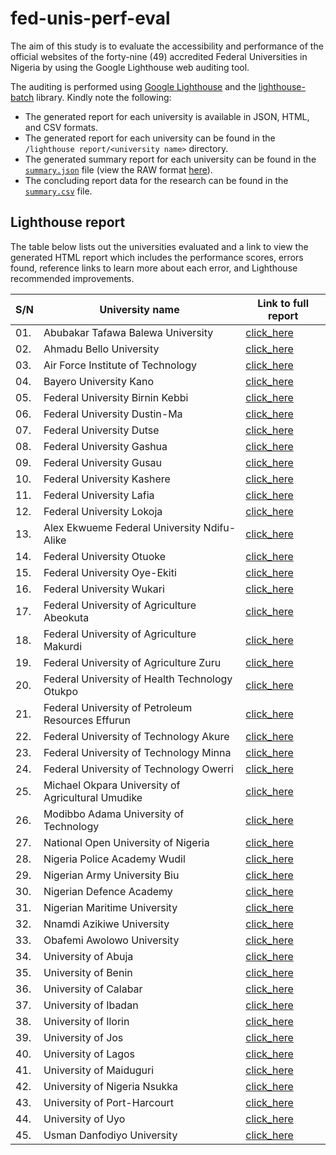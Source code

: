 # fed-unis-perf-eval

The aim of this study is to evaluate the accessibility and performance of the official websites of the forty-nine (49) accredited Federal Universities in Nigeria by using the Google Lighthouse web auditing tool.

The auditing is performed using [Google Lighthouse](https://developers.google.com/web/tools/lighthouse) and the [lighthouse-batch](https://github.com/mikestead/lighthouse-batch) library. Kindly note the following:

- The generated report for each university is available in JSON, HTML, and CSV formats.
- The generated report for each university can be found in the `/lighthouse report/<university name>` directory.
- The generated summary report for each university can be found in the [`summary.json`](./summary.json) file (view the RAW format [here](https://raw.githubusercontent.com/BolajiAyodeji/fed-unis-perf-eval/main/summary.json)).
- The concluding report data for the research can be found in the [`summary.csv`](./summary.csv) file.

## Lighthouse report

The table below lists out the universities evaluated and a link to view the generated HTML report which includes the performance scores, errors found, reference links to learn more about each error, and Lighthouse recommended improvements.

| S/N | **University name**                               | **Link to full report**                                                                    |
|-----|---------------------------------------------------|--------------------------------------------------------------------------------------------|
| 01. | Abubakar Tafawa Balewa University                 | [click_here](https://fed-unis-perf-eval.netlify.app/Abubakar%20Tafawa%20Balewa%20University/atbu_edu_ng_.report.html)                         |
| 02. | Ahmadu Bello University                           | [click_here](https://fed-unis-perf-eval.netlify.app/Ahmadu%20Bello%20University/abu_edu_ng_.report.html)                                      |
| 03. | Air Force Institute of Technology                 | [click_here](https://fed-unis-perf-eval.netlify.app/Air%20Force%20Institute%20of%20Technology/afit_edu_.report.html)                          |
| 04. | Bayero University Kano                            | [click_here](https://fed-unis-perf-eval.netlify.app/Bayero%20University%20Kano/buk_edu_ng_.report.html)                                       |
| 05. | Federal University Birnin Kebbi                   | [click_here](https://fed-unis-perf-eval.netlify.app/Federal%20University%20Birnin%20Kebbi/fubk_edu_ng_.report.html)                           |
| 06. | Federal University Dustin-Ma                      | [click_here](https://fed-unis-perf-eval.netlify.app/Federal%20University%20Dustin-Ma/fudutsinma_edu_ng_.report.html)                          |
| 07. | Federal University Dutse                          | [click_here](https://fed-unis-perf-eval.netlify.app/Federal%20University%20Dutse/fud_edu_ng_.report.html)                                     |
| 08. | Federal University Gashua                         | [click_here](https://fed-unis-perf-eval.netlify.app/Federal%20University%20Gashua/fugashua_edu_ng_.report.html)                               |
| 09. | Federal University Gusau                          | [click_here](https://fed-unis-perf-eval.netlify.app/Federal%20University%20Gusau/fugusau_edu_ng_.report.html)                                 |
| 10. | Federal University Kashere                        | [click_here](https://fed-unis-perf-eval.netlify.app/Federal%20University%20Kashere/fukashere_edu_ng_.report.html)                             |
| 11. | Federal University Lafia                          | [click_here](https://fed-unis-perf-eval.netlify.app/Federal%20University%20Lafia/fulafia_edu_ng_.report.html)                                 |
| 12. | Federal University Lokoja                         | [click_here](https://fed-unis-perf-eval.netlify.app/Federal%20University%20Lokoja/fulokoja_edu_ng_.report.html)                               |
| 13. | Alex Ekwueme Federal University Ndifu-Alike                    | [click_here](https://fed-unis-perf-eval.netlify.app/Federal%20University%20Ndifu-Alike/funai_edu_ng_.report.html)                             |
| 14. | Federal University Otuoke                         | [click_here](https://fed-unis-perf-eval.netlify.app/Federal%20University%20Otuoke/fuotuoke_edu_ng_.report.html)                               |
| 15. | Federal University Oye-Ekiti                      | [click_here](https://fed-unis-perf-eval.netlify.app/Federal%20University%20Oye-Ekiti/fuoye_edu_ng_.report.html)                               |
| 16. | Federal University Wukari                         | [click_here](https://fed-unis-perf-eval.netlify.app/Federal%20University%20Wukari/fuwukari_edu_ng_.report.html)                               |
| 17. | Federal University of Agriculture Abeokuta        | [click_here](https://fed-unis-perf-eval.netlify.app/Federal%20University%20of%20Agriculture%20Abeokuta/unaab_edu_ng_.report.html)             |
| 18. | Federal University of Agriculture Makurdi         | [click_here](https://fed-unis-perf-eval.netlify.app/Federal%20University%20of%20Agriculture%20Makurdi/uam_edu_ng_.report.html)                |
| 19. | Federal University of Agriculture Zuru            | [click_here](https://fed-unis-perf-eval.netlify.app/Federal%20University%20of%20Agriculture%20Zuru/fuaz_edu_ng_.report.html)                  |
| 20. | Federal University of Health Technology Otukpo    | [click_here](https://fed-unis-perf-eval.netlify.app/Federal%20University%20of%20Health%20Technology%20Otukpo/fuhso_ng_.report.html)           |
| 21. | Federal University of Petroleum Resources Effurun | [click_here](https://fed-unis-perf-eval.netlify.app/Federal%20University%20of%20Petroleum%20Resources%20Effurun/fupreonline_com_.report.html) |
| 22. | Federal University of Technology Akure            | [click_here](https://fed-unis-perf-eval.netlify.app/Federal%20University%20of%20Technology%20Akure/futa_edu_ng_.report.html)                  |
| 23. | Federal University of Technology Minna            | [click_here](https://fed-unis-perf-eval.netlify.app/Federal%20University%20of%20Technology%20Minna/futminna_edu_ng_.report.html)              |
| 24. | Federal University of Technology Owerri           | [click_here](https://fed-unis-perf-eval.netlify.app/Federal%20University%20of%20Technology%20Owerri/futo_edu_ng_.report.html)                 |
| 25. | Michael Okpara University of Agricultural Umudike | [click_here](https://fed-unis-perf-eval.netlify.app/Michael%20Okpara%20University%20of%20Agricultural%20Umudike/mouau_edu_ng_.report.html)    |
| 26. | Modibbo Adama University of Technology            | [click_here](https://fed-unis-perf-eval.netlify.app/Modibbo%20Adama%20University%20of%20Technology/mautech_edu_ng_new_.report.html)           |
| 27. | National Open University of Nigeria               | [click_here](https://fed-unis-perf-eval.netlify.app/National%20Open%20University%20of%20Nigeria/nou_edu_ng_.report.html)                      |
| 28. | Nigeria Police Academy Wudil                      | [click_here](https://fed-unis-perf-eval.netlify.app/Nigeria%20Police%20Academy%20Wudil/polac_edu_ng_.report.html)                             |
| 29. | Nigerian Army University Biu                      | [click_here](https://fed-unis-perf-eval.netlify.app/Nigerian%20Army%20University%20Biu/naub_edu_ng_.report.html)                              |
| 30. | Nigerian Defence Academy                          | [click_here](https://fed-unis-perf-eval.netlify.app/Nigerian%20Defence%20Academy/nda_edu_ng_.report.html)                                     |
| 31. | Nigerian Maritime University                      | [click_here](https://fed-unis-perf-eval.netlify.app/Nigerian%20Maritime%20University/nmu_edu_ng_.report.html)                                 |
| 32. | Nnamdi Azikiwe University                         | [click_here](https://fed-unis-perf-eval.netlify.app/Nnamdi%20Azikiwe%20University/unizik_edu_ng_.report.html)                                 |
| 33. | Obafemi Awolowo University                        | [click_here](https://fed-unis-perf-eval.netlify.app/Obafemi%20Awolowo%20University/oauife_edu_ng_.report.html)                                |
| 34. | University of Abuja                               | [click_here](https://fed-unis-perf-eval.netlify.app/University%20of%20Abuja/uniabuja_edu_ng_.report.html)                                     |
| 35. | University of Benin                               | [click_here](https://fed-unis-perf-eval.netlify.app/University%20of%20Benin/uniben_edu_ng_.report.html)                                       |
| 36. | University of Calabar                             | [click_here](https://fed-unis-perf-eval.netlify.app/University%20of%20Calabar/unical_com_.report.html)                                        |
| 37. | University of Ibadan                              | [click_here](https://fed-unis-perf-eval.netlify.app/University%20of%20Ibadan/ui_edu_ng_.report.html)                                          |
| 38. | University of Ilorin                              | [click_here](https://fed-unis-perf-eval.netlify.app/University%20of%20Ilorin/www_unilorin_edu_ng_.report.html)                                |
| 39. | University of Jos                                 | [click_here](https://fed-unis-perf-eval.netlify.app/University%20of%20Jos/unijos_edu_ng_.report.html)                                         |
| 40. | University of Lagos                               | [click_here](https://fed-unis-perf-eval.netlify.app/University%20of%20Lagos/unilag_edu_ng_.report.html)                                       |
| 41. | University of Maiduguri                           | [click_here](https://fed-unis-perf-eval.netlify.app/University%20of%20Maiduguri/unimaid_edu_ng_.report.html)                                  |
| 42. | University of Nigeria Nsukka                      | [click_here](https://fed-unis-perf-eval.netlify.app/University%20of%20Nigeria%20Nsukka/unn_edu_ng_.report.html)                               |
| 43. | University of Port-Harcourt                       | [click_here](https://fed-unis-perf-eval.netlify.app/University%20of%20Port-Harcourt/uniport_edu_ng_.report.html)                              |
| 44. | University of Uyo                                 | [click_here](https://fed-unis-perf-eval.netlify.app/University%20of%20Uyo/uniuyo_edu_ng_.report.html)                                         |
| 45. | Usman Danfodiyo University                        | [click_here](https://fed-unis-perf-eval.netlify.app/Usman%20Danfodiyo%20University/udusok_edu_ng_.report.html)                                |
